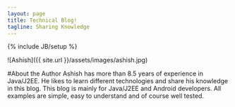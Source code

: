 ```yaml
---
layout: page
title: Technical Blog!
tagline: Sharing Knowledge
---
```

{% include JB/setup %}

![Ashish]({{ site.url }}/assets/images/ashish.jpg)


#About the Author
Ashish has more than 8.5 years of experience in Java/J2EE. He likes to learn different technologies and share his knowledge in this blog.
This blog is mainly for Java/J2EE and Android developers. All examples are simple, easy to understand and of course well tested.

